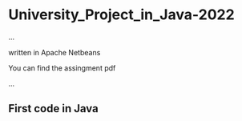 # University_Project_in_Java-2022

...

written in Apache Netbeans 

You can find the assingment pdf 

...

## First code in Java
